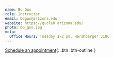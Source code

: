 ```yaml
---
name: Bo Guo
role: Instructor
email: boguo@arizona.edu
website: https://guolab.arizona.edu/
photo: bo_guo.jpg
meta:
  Office Hours: Tuesday 1-2 pm, Harshbarger 318C
---
```


[Schedule an appointment](#){: .btn .btn-outline }
